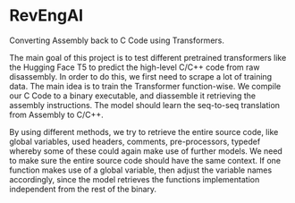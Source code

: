 # RevEngAI
Converting Assembly back to C Code using Transformers.

The main goal of this project is to test different pretrained transformers like the Hugging Face T5 to predict the high-level C/C++ code from raw disassembly.
In order to do this, we first need to scrape a lot of training data. The main idea is to train the Transformer function-wise. We compile our C Code to a binary executable, and diassemble it retrieving the assembly instructions. The model should learn the seq-to-seq translation from Assembly to C/C++.

By using different methods, we try to retrieve the entire source code, like global variables, used headers, comments, pre-processors, typedef whereby some of these could again make use of further models. We need to make sure the entire source code should have the same context. If one function makes use of a global variable, then adjust the variable names accordingly, since the model retrieves the functions implementation independent from the rest of the binary.

